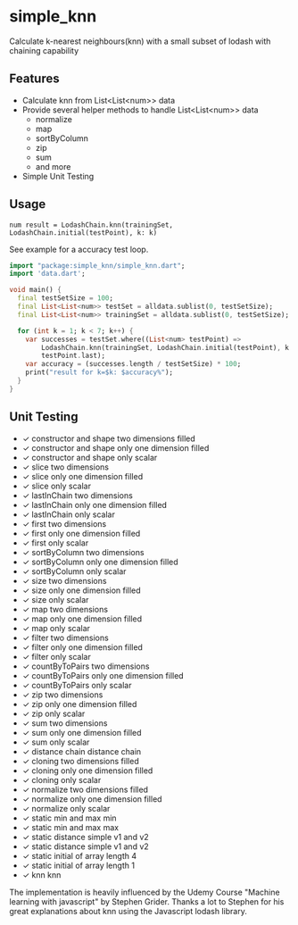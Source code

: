 # simple_knn

Calculate k-nearest neighbours(knn) with a small subset of lodash with chaining capability

## Features

- Calculate knn from List\<List\<num>> data
- Provide several helper methods to handle List\<List\<num>> data
  - normalize
  - map
  - sortByColumn
  - zip
  - sum
  - and more
- Simple Unit Testing

## Usage
```
num result = LodashChain.knn(trainingSet, LodashChain.initial(testPoint), k: k)
```

See example for a accuracy test loop.

```dart
import "package:simple_knn/simple_knn.dart";
import 'data.dart';

void main() {
  final testSetSize = 100;
  final List<List<num>> testSet = alldata.sublist(0, testSetSize);
  final List<List<num>> trainingSet = alldata.sublist(0, testSetSize);

  for (int k = 1; k < 7; k++) {
    var successes = testSet.where((List<num> testPoint) =>
        LodashChain.knn(trainingSet, LodashChain.initial(testPoint), k: k) ==
        testPoint.last);
    var accuracy = (successes.length / testSetSize) * 100;
    print("result for k=$k: $accuracy%");
  }
}
```

## Unit Testing

* ✓ constructor and shape two dimensions filled
* ✓ constructor and shape only one dimension filled
* ✓ constructor and shape only scalar
* ✓ slice two dimensions
* ✓ slice only one dimension filled
* ✓ slice only scalar
* ✓ lastInChain two dimensions
* ✓ lastInChain only one dimension filled
* ✓ lastInChain only scalar
* ✓ first two dimensions
* ✓ first only one dimension filled
* ✓ first only scalar
* ✓ sortByColumn two dimensions
* ✓ sortByColumn only one dimension filled
* ✓ sortByColumn only scalar
* ✓ size two dimensions
* ✓ size only one dimension filled
* ✓ size only scalar
* ✓ map two dimensions
* ✓ map only one dimension filled
* ✓ map only scalar
* ✓ filter two dimensions
* ✓ filter only one dimension filled
* ✓ filter only scalar
* ✓ countByToPairs two dimensions
* ✓ countByToPairs only one dimension filled
* ✓ countByToPairs only scalar
* ✓ zip two dimensions
* ✓ zip only one dimension filled
* ✓ zip only scalar
* ✓ sum two dimensions
* ✓ sum only one dimension filled
* ✓ sum only scalar
* ✓ distance chain distance chain
* ✓ cloning two dimensions filled
* ✓ cloning only one dimension filled
* ✓ cloning only scalar
* ✓ normalize two dimensions filled
* ✓ normalize only one dimension filled
* ✓ normalize only scalar
* ✓ static min and max min
* ✓ static min and max max
* ✓ static distance simple v1 and v2
* ✓ static distance simple v1 and v2
* ✓ static initial of array length 4
* ✓ static initial of array length 1
* ✓ knn knn

The implementation is heavily influenced by the Udemy Course "Machine learning with javascript" by Stephen Grider. Thanks a lot to Stephen for his great explanations about knn using the Javascript lodash library.  

